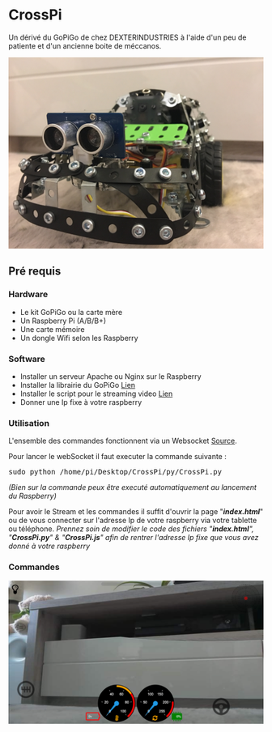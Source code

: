 # CrossPi
Un dérivé du GoPiGo de chez DEXTERINDUSTRIES à l'aide d'un peu de patiente et d'un ancienne boite de méccanos.

![ CrossPi ](https://github.com/gaudinjeremy/CrossPi/blob/master/_Photos/IMG_4106.JPG)

<h2>Pré requis</h2>
<h3>Hardware</h3>
<ul>
<li>Le kit GoPiGo ou la carte mère</li>
<li>Un Raspberry Pi (A/B/B+)</li>
<li>Une carte mémoire</li>
<li>Un dongle Wifi selon les Raspberry</li>
</ul>

<h3>Software</h3>
<ul>
<li>Installer un serveur Apache ou Nginx sur le Raspberry</li>
<li>Installer la librairie du GoPiGo <a href="https://github.com/DexterInd/GoPiGo" target="_blank">Lien</a></li>
<li>Installer le script pour le streaming video <a href="https://github.com/DexterInd/GoPiGo/blob/master/Software/Python/Examples/Browser_Streaming_Robot/browser_stream_setup.sh" target="_blank">Lien</a></li>
<li>Donner une Ip fixe à votre raspberry</li>
</ul>

<h3>Utilisation</h3>
<p>L'ensemble des commandes fonctionnent via un Websocket <a href="https://github.com/dpallot/simple-websocket-server" target="_blank">Source</a>.</p>

Pour lancer le webSocket il faut executer la commande suivante :

<pre>sudo python /home/pi/Desktop/CrossPi/py/CrossPi.py</pre>

<p><i>(Bien sur la commande peux être executé automatiquement au lancement du Raspberry)</i></p>

<p>Pour avoir le Stream et les commandes il suffit d'ouvrir la page "<b><i>index.html</i></b>" ou de vous connecter sur l'adresse Ip de votre raspberry via votre tablette ou téléphone. <i>Prennez soin de modifier le code des fichiers "<b><i>index.html</i></b>", "<b><i>CrossPi.py</i></b>" & "<b><i>CrossPi.js</i></b>" afin de rentrer l'adresse Ip fixe que vous avez donné à votre raspberry</i></p>

<h3>Commandes</h3>

![ CrossPi ](https://github.com/gaudinjeremy/CrossPi/blob/master/_Photos/IMG_4111.PNG)

